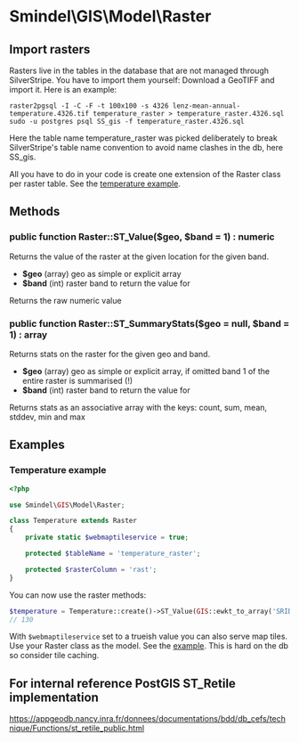 # Smindel\GIS\Model\Raster

## Import rasters

Rasters live in the tables in the database that are not managed through SilverStripe. You have to import them yourself: Download a GeoTIFF and import it. Here is an example:

    raster2pgsql -I -C -F -t 100x100 -s 4326 lenz-mean-annual-temperature.4326.tif temperature_raster > temperature_raster.4326.sql
    sudo -u postgres psql SS_gis -f temperature_raster.4326.sql

Here the table name temperature_raster was picked deliberately to break SilverStripe's table name convention to avoid name clashes in the db, here SS_gis.

All you have to do in your code is create one extension of the Raster class per raster table. See the [temperature example](#temperature-example).

## Methods

### public function Raster::ST_Value($geo, $band = 1) : numeric

Returns the value of the raster at the given location for the given band.

- __$geo__ (array) geo as simple or explicit array
- __$band__ (int) raster band to return the value for

Returns the raw numeric value

### public function Raster::ST_SummaryStats($geo = null, $band = 1) : array

Returns stats on the raster for the given geo and band.

- __$geo__ (array) geo as simple or explicit array, if omitted band 1 of the entire raster is summarised (!)
- __$band__ (int) raster band to return the value for

Returns stats as an associative array with the keys: count, sum, mean, stddev, min and max

## Examples

### Temperature example

```php
<?php

use Smindel\GIS\Model\Raster;

class Temperature extends Raster
{
    private static $webmaptileservice = true;

    protected $tableName = 'temperature_raster';

    protected $rasterColumn = 'rast';
}
```

You can now use the raster methods:

```php
$temperature = Temperature::create()->ST_Value(GIS::ewkt_to_array('SRID=4326;POINT(174.78 -41.29)'));
// 130
```

With `$webmaptileservice` set to a trueish value you can also serve map tiles. Use your Raster class as the model. See the [example](WebMapTileService.md#accessing-the-endpoint). This is hard on the db so consider tile caching.

## For internal reference PostGIS ST_Retile implementation

https://appgeodb.nancy.inra.fr/donnees/documentations/bdd/db_cefs/technique/Functions/st_retile_public.html
